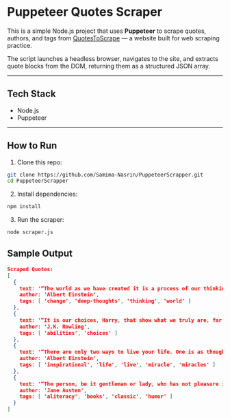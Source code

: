 # Puppeteer Quotes Scraper

This is a simple Node.js project that uses **Puppeteer** to scrape quotes, authors, and tags from [QuotesToScrape](http://quotes.toscrape.com) — a website built for web scraping practice.

The script launches a headless browser, navigates to the site, and extracts quote blocks from the DOM, returning them as a structured JSON array.

---

## Tech Stack

- Node.js
- Puppeteer

---

## How to Run

1. Clone this repo:

```bash
git clone https://github.com/Samima-Nasrin/PuppeteerScrapper.git
cd PuppeteerScrapper
```

2. Install dependencies:
   
```bash
npm install
```

3. Run the scraper:
   
```bash
node scraper.js
```

## Sample Output

```json
Scraped Quotes:
[
  {
    text: '“The world as we have created it is a process of our thinking. It cannot be changed without changing our thinking.”',
    author: 'Albert Einstein',
    tags: [ 'change', 'deep-thoughts', 'thinking', 'world' ]
  },
  {
    text: '“It is our choices, Harry, that show what we truly are, far more than our abilities.”',
    author: 'J.K. Rowling',
    tags: [ 'abilities', 'choices' ]
  },
  {
    text: '“There are only two ways to live your life. One is as though nothing is a miracle. The other is as though everything is a miracle.”',
    author: 'Albert Einstein',
    tags: [ 'inspirational', 'life', 'live', 'miracle', 'miracles' ]
  },
  {
    text: '“The person, be it gentleman or lady, who has not pleasure in a good novel, must be intolerably stupid.”',
    author: 'Jane Austen',
    tags: [ 'aliteracy', 'books', 'classic', 'humor' ]
  }
]
```


